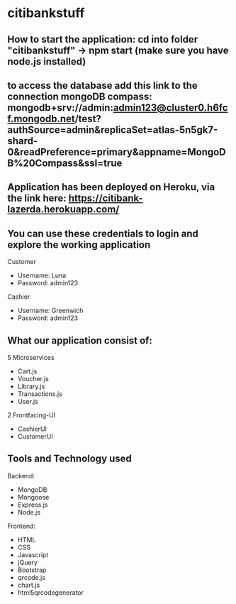 # citibankstuff

## How to start the application: cd into folder "citibankstuff" -> npm start (make sure you have node.js installed)


## to access the database add this link to the connection mongoDB compass: mongodb+srv://admin:admin123@cluster0.h6fcf.mongodb.net/test?authSource=admin&replicaSet=atlas-5n5gk7-shard-0&readPreference=primary&appname=MongoDB%20Compass&ssl=true

## Application has been deployed on Heroku, via the link here: https://citibank-lazerda.herokuapp.com/

## You can use these credentials to login and explore the working application
Customer
- Username: Luna
- Password: admin123

Cashier
- Username: Greenwich
- Password: admin123

## What our application consist of:
5 Microservices
- Cart.js
- Voucher.js
- Library.js
- Transactions.js
- User.js

2 Frontfacing-UI
- CashierUI
- CustomerUI

## Tools and Technology used
Backend:
- MongoDB
- Mongoose
- Express.js
- Node.js

Frontend:
- HTML
- CSS
- Javascript
- jQuery
- Bootstrap
- qrcode.js
- chart.js
- html5qrcodegenerator
